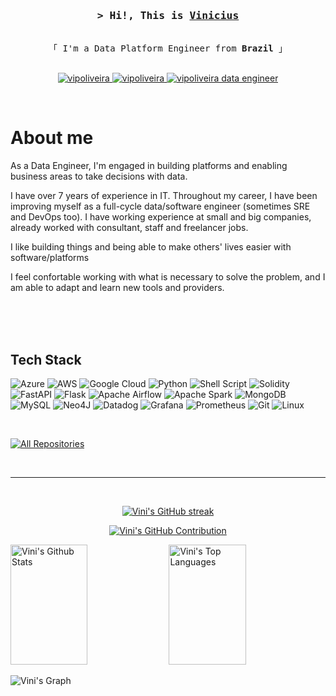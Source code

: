 <!--
<h2 align="center">
  Hi, this is Vinicius!
  <img src="https://media.giphy.com/media/hvRJCLFzcasrR4ia7z/giphy.gif" width="28">
</h2>
-->

<!--
<p align="center">
  <a href="https://github.com/vipoliveira"><img src="https://readme-typing-svg.herokuapp.com/?lines=Self%20Taught%20Programmer;Front%20End%20Developer;1.5%2B%20years%20of%20coding%20experience;Always%20learning%20new%20things&center=true&width=380&height=45"></a>
</p>

 -->

<!-- Intro  -->
<h3 align="center">
        <samp>&gt; Hi!, This is
                <b><a target="_blank" href="https://github.com/vipoliveira">Vinicius</a></b>
        </samp>
</h3>


<p align="center"> 
  <samp>
    <br>
    「 I'm a Data Platform Engineer from <b>Brazil</b> 」
    <br>
    <br>
  </samp>
</p>

<p align="center">
 <a href="https://github.com/vipoliveira" target="blank">
  <img src="https://img.shields.io/badge/Website-DC143C?style=for-the-badge&logo=medium&logoColor=white" alt="vipoliveira" />
 </a>
 <a href="https://linkedin.com/in/vipoliveira" target="_blank">
  <img src="https://img.shields.io/badge/LinkedIn-0077B5?style=for-the-badge&logo=linkedin&logoColor=white" alt="vipoliveira"/>
 </a>
 <a href="https://www.credential.net/cc8b9b9f-10fa-432b-9b2b-73d1b55c4acb?key=cfc5681c00bf2ac4d37886ab42ee5508ba0a3930929c1db1c7aee7966a5913b1" target="_blank">
  <img src="https://img.shields.io/badge/GoogleCloud-%234285F4.svg?style=for-the-badge&logo=google-cloud&logoColor=white" alt="vipoliveira data engineer"/>
 </a>
</p>
<br />

<!-- About Section -->
 # About me
 
<p>
As a Data Engineer, I'm engaged in building platforms and enabling business areas to take decisions with data.

I have over 7 years of experience in IT. Throughout my career, I have been improving myself as a full-cycle data/software engineer (sometimes SRE and DevOps too). I have working experience at small and big companies, already worked with consultant, staff and freelancer jobs.

I like building things and being able to make others' lives easier with software/platforms

I feel confortable working with what is necessary to solve the problem, and I am able to adapt and learn new tools and providers.

</p>

<br/>
<br/>
<br/>

## Tech Stack
![Azure](https://img.shields.io/badge/azure-%230072C6.svg?style=for-the-badge&logo=microsoftazure&logoColor=white)
![AWS](https://img.shields.io/badge/AWS-%23FF9900.svg?style=for-the-badge&logo=amazon-aws&logoColor=white)
![Google Cloud](https://img.shields.io/badge/GoogleCloud-%234285F4.svg?style=for-the-badge&logo=google-cloud&logoColor=white)
![Python](https://img.shields.io/badge/python-3670A0?style=for-the-badge&logo=python&logoColor=ffdd54)
![Shell Script](https://img.shields.io/badge/shell_script-%23121011.svg?style=for-the-badge&logo=gnu-bash&logoColor=white)
![Solidity](https://img.shields.io/badge/Solidity-%23363636.svg?style=for-the-badge&logo=solidity&logoColor=white)
![FastAPI](https://img.shields.io/badge/FastAPI-005571?style=for-the-badge&logo=fastapi)
![Flask](https://img.shields.io/badge/flask-%23000.svg?style=for-the-badge&logo=flask&logoColor=white)
![Apache Airflow](https://img.shields.io/badge/Apache%20Airflow-017CEE?style=for-the-badge&logo=Apache%20Airflow&logoColor=white)
![Apache Spark](https://img.shields.io/badge/Apache%20Spark-FDEE21?style=flat-square&logo=apachespark&logoColor=black)
![MongoDB](https://img.shields.io/badge/MongoDB-4EA94B?style=for-the-badge&logo=mongodb&logoColor=white)
![MySQL](https://img.shields.io/badge/mysql-%2300f.svg?style=for-the-badge&logo=mysql&logoColor=white)
![Neo4J](https://img.shields.io/badge/Neo4j-008CC1?style=for-the-badge&logo=neo4j&logoColor=white)
![Datadog](https://img.shields.io/badge/datadog-%23632CA6.svg?style=for-the-badge&logo=datadog&logoColor=white)
![Grafana](https://img.shields.io/badge/grafana-%23F46800.svg?style=for-the-badge&logo=grafana&logoColor=white)
![Prometheus](https://img.shields.io/badge/Prometheus-E6522C?style=for-the-badge&logo=Prometheus&logoColor=white)
![Git](https://img.shields.io/badge/Git-F05032?style=for-the-badge&logo=git&logoColor=white)
![Linux](https://img.shields.io/badge/Linux-FCC624?style=for-the-badge&logo=linux&logoColor=black)

<br/>


<p align="left">
  <a href="https://github.com/vipoliveira?tab=repositories" target="_blank"><img alt="All Repositories" title="All Repositories" src="https://img.shields.io/badge/-All%20Repos-2962FF?style=for-the-badge&logo=koding&logoColor=white"/></a>
</p>

<br/>
<hr/>
<br/>

<p align="center">
  <a href="https://github.com/vipolieira">
    <img src="https://github-readme-streak-stats.herokuapp.com/?user=vipoliveira&theme=radical&border=7F3FBF&background=0D1117" alt="Vini's GitHub streak"/>
  </a>
</p>

<p align="center">
  <a href="https://github.com/vipoliveira">
    <img src="https://github-profile-summary-cards.vercel.app/api/cards/profile-details?username=vipoliveira&theme=radical" alt="Vini's GitHub Contribution"/>
  </a>
</p>

<a> 
    <a href="https://github.com/vipoliveira"><img alt="Vini's Github Stats" src="https://denvercoder1-github-readme-stats.vercel.app/api?username=vipoliveira&show_icons=true&count_private=true&theme=react&border_color=7F3FBF&bg_color=0D1117&title_color=F85D7F&icon_color=F8D866" height="192px" width="49.5%"/></a>
  <a href="https://github.com/vipoliveira"><img alt="Vini's Top Languages" src="https://denvercoder1-github-readme-stats.vercel.app/api/top-langs/?username=vipoliveira&langs_count=8&layout=compact&theme=react&border_color=7F3FBF&bg_color=0D1117&title_color=F85D7F&icon_color=F8D866" height="192px" width="49.5%"/></a>
  <br/>
</a>


![Vini's Graph](https://github-readme-activity-graph.vercel.app/graph?username=vipoliveira&custom_title=Vini's%20GitHub%20Activity%20Graph&bg_color=0D1117&color=7F3FBF&line=7F3FBF&point=7F3FBF&area_color=FFFFFF&title_color=FFFFFF&area=true)
